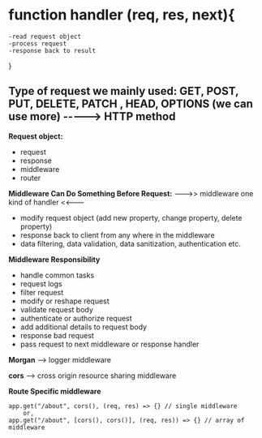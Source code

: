 # function handler (req, res, next){

    -read request object
    -process request
    -response back to result

}

## Type of request we mainly used: GET, POST, PUT, DELETE, PATCH , HEAD, OPTIONS (we can use more) -----> HTTP method



**Request object:**
  - request
  - response
  - middleware
  - router

**Middleware Can Do Something Before Request:**
  --->> middleware one kind of handler <<---
  - modify request object (add new property, change property, delete property)
  - response back to client from any where in the middleware
  - data filtering, data validation, data sanitization, authentication etc.


**Middleware Responsibility**
  - handle common tasks
  - request logs
  - filter request
  - modify or reshape request
  - validate request body
  - authenticate or authorize request
  - add additional details to request body
  - response bad request
  - pass request to next middleware or response handler

**Morgan** --> logger middleware

**cors** --> cross origin resource sharing middleware

**Route Specific middleware**
```
app.get("/about", cors(), (req, res) => {} // single middleware
    or,
app.get("/about", [cors(), cors()], (req, res)) => {} // array of middleware

```

